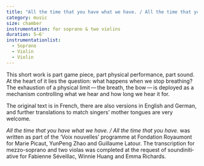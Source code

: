 ```yaml
---
title: "All the time that you have what we have. / All the time that you have."
category: music
size: chamber
instrumentation: for soprano & two violins
duration: 5–6'
instrumentationlist:
  - Soprano
  - Violin
  - Violin
---
```

This short work is part game piece, part phys­ical per­form­ance, part sound. At the heart of it lies the ques­tion: what hap­pens when we stop breathing? The ex­haus­tion of a phys­ical limit — the breath, the bow — is de­ployed as a mech­anism con­trolling what we hear and how long we hear it for.

The ori­ginal text is in French, there are also ver­sions in English and German, and fur­ther trans­la­tions to match singers’ mother tongues are very welcome.

*All the time that you have what we have. / All the time that you have.* was written as part of the ‘Voix nou­velles’ pro­gramme at Fondation Royaumont for Marie Picaut, YunPeng Zhao and Guillaume Latour. The tran­scrip­tion for mezzo-soprano and two vi­olas was com­pleted at the re­quest of soundini­ti­ative for Fabienne Séveillac, Winnie Huang and Emma Richards.
